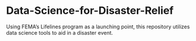 # Data-Science-for-Disaster-Relief
Using FEMA’s Lifelines program as a launching point, this repository utilizes data science tools to aid in a disaster event.

